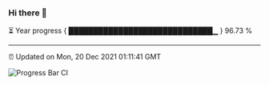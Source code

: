 ### Hi there 👋

⏳ Year progress { █████████████████████████████▁ } 96.73 %

---

⏰ Updated on Mon, 20 Dec 2021 01:11:41 GMT

![Progress Bar CI](https://github.com/ZhaoGui/ZhaoGui/workflows/Progress%20Bar%20CI/badge.svg)
